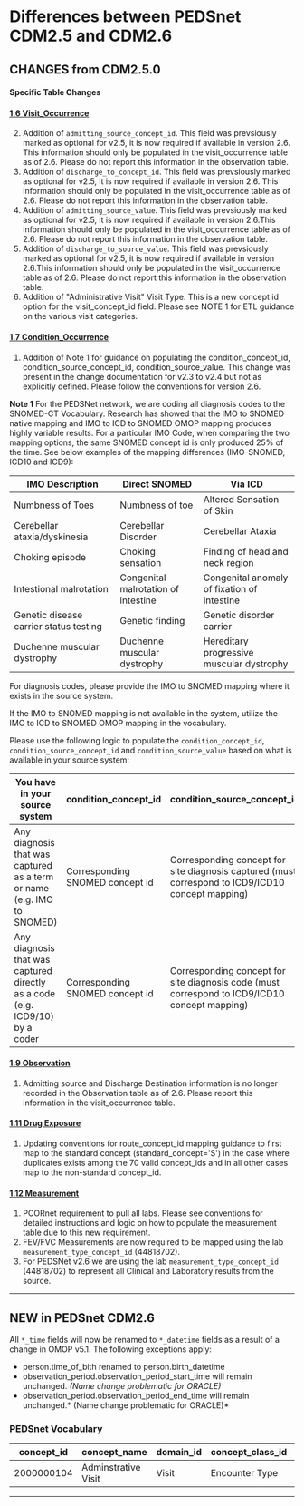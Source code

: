 # Differences between PEDSnet CDM2.5 and CDM2.6

## CHANGES from CDM2.5.0

#### Specific Table Changes

#### [1.6 Visit_Occurrence](Pedsnet_CDM_ETL_Conventions.md#16-visit_occurrence)
2. Addition of `admitting_source_concept_id`. This field was prevsiously marked as optional for v2.5, it is now required if available in version 2.6. This information should only be populated in the visit_occurrence table as of 2.6. Please do not report this information in the observation table.
3. Addition of `discharge_to_concept_id`. This field was prevsiously marked as optional for v2.5, it is now required if available in version 2.6. This information should only be populated in the visit_occurrence table as of 2.6. Please do not report this information in the observation table.
4. Addition of `admitting_source_value`. This field was prevsiously marked as optional for v2.5, it is now required if available in version 2.6.This information should only be populated in the visit_occurrence table as of 2.6. Please do not report this information in the observation table.
2. Addition of `discharge_to_source_value`. This field was prevsiously marked as optional for v2.5, it is now required if available in version 2.6.This information should only be populated in the visit_occurrence table as of 2.6. Please do not report this information in the observation table.
4. Addition of "Administrative Visit" Visit Type. This is a new concept id option for the visit_concept_id field. Please see NOTE 1 for ETL guidance on the various visit categories.

#### [1.7 Condition_Occurrence](Pedsnet_CDM_ETL_Conventions.md#16-visit_occurrence)
1. Addition of Note 1 for guidance on populating the condition_concept_id, condition_source_concept_id, condition_source_value. This change was present in the change documentation for v2.3 to v2.4 but not as explicitly defined. Please follow the conventions for version 2.6.


**Note 1**
For the PEDSNet network, we are coding all diagnosis codes to the SNOMED-CT Vocabulary. Research has showed that the IMO to SNOMED native mapping and IMO to ICD to SNOMED OMOP mapping produces highly variable results. For a particular IMO Code, when comparing the two mapping options, the same SNOMED concept id is only produced 25% of the time. See below examples of the mapping differences (IMO-SNOMED, ICD10 and ICD9):

IMO Description | Direct SNOMED | Via ICD 
--- | --- | --- 
Numbness of Toes | Numbness of toe | Altered Sensation of Skin| Direct SNOMED
Cerebellar ataxia/dyskinesia |Cerebellar Disorder |Cerebellar Ataxia
Choking episode | Choking sensation | Finding of head and neck region
Intestional malrotation | Congenital malrotation of intestine | Congenital anomaly of fixation of intestine
Genetic disease carrier status testing| Genetic finding| Genetic disorder carrier
Duchenne muscular dystrophy |Duchenne muscular dystrophy |Hereditary progressive muscular dystrophy

For diagnosis codes, please provide the IMO to SNOMED mapping where it exists in the source system. 

If the IMO to SNOMED mapping is not available in the system, utilize the IMO to ICD to SNOMED OMOP mapping in the vocabulary.

Please use the following logic to populate the `condition_concept_id`, `condition_source_concept_id` and `condition_source_value` based on what is available in your source system:

You have in your source system | condition_concept_id|condition_source_concept_id|condition_source_value
--- | --- | --- | ---
Any diagnosis that was captured as a term or name (e.g. IMO to SNOMED)| Corresponding SNOMED concept id |Corresponding concept for site diagnosis captured (must correspond to ICD9/ICD10 concept mapping) | Diagnosis Name "\|" IMO Code "\|" Diagnosis Code 
Any diagnosis that was captured directly as a code (e.g. ICD9/10) by a coder | Corresponding SNOMED concept id | Corresponding concept for site diagnosis code (must correspond to ICD9/ICD10 concept mapping) | Diagnosis Name "\|" IMO Code "\|" Diagnosis Code


#### [1.9 Observation](Pedsnet_CDM_ETL_Conventions.md#19-observation-1)
1. Admitting source and Discharge Destination information is no longer recorded in the Observation table as of 2.6. Please report this information in the visit_occurrence table.

#### [1.11 Drug Exposure](Pedsnet_CDM_ETL_Conventions.md#111-drug-exposure-1)
1. Updating conventions for route_concept_id mapping guidance to first map to the standard concept (standard_concept='S') in the case where duplicates exists among the 70 valid concept_ids and in all other cases map to the non-standard concept_id.

#### [1.12 Measurement](Pedsnet_CDM_ETL_Conventions.md#112-measurement-1)
1. PCORnet requirement to pull all labs. Please see conventions for detailed instructions and logic on how to populate the measurement table due to this new requirement.
2. FEV/FVC Measurements are now required to be mapped using the lab `measurement_type_concept_id` (44818702).
3. For PEDSNet v2.6 we are using the lab `measurement_type_concept_id` (44818702) to represent all Clinical and Laboratory results from the source.

***
## NEW in PEDSnet CDM2.6

All `*_time` fields will now be renamed to `*_datetime` fields as a result of a change in OMOP v5.1. The following exceptions apply:

- person.time_of_bith renamed to person.birth_datetime
- observation_period.observation_period_start_time will remain unchanged. *(Name change problematic for ORACLE)*
- observation_period.observation_period_end_time will remain unchanged.* (Name change problematic for ORACLE)*

### PEDSnet Vocabulary
 concept_id |                 concept_name                 |   domain_id    | concept_class_id | vocabulary_id 
------------|----------------------------------------------|----------------|------------------|---------------
  2000000104 | Adminstrative Visit                     | Visit        | Encounter Type   | PEDSnet

***
